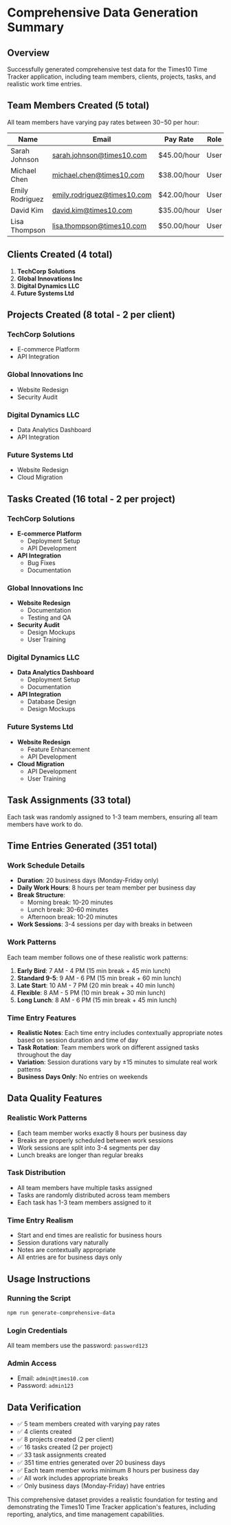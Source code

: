 # Comprehensive Data Generation Summary

## Overview
Successfully generated comprehensive test data for the Times10 Time Tracker application, including team members, clients, projects, tasks, and realistic work time entries.

## Team Members Created (5 total)
All team members have varying pay rates between $30-$50 per hour:

| Name | Email | Pay Rate | Role |
|------|-------|----------|------|
| Sarah Johnson | sarah.johnson@times10.com | $45.00/hour | User |
| Michael Chen | michael.chen@times10.com | $38.00/hour | User |
| Emily Rodriguez | emily.rodriguez@times10.com | $42.00/hour | User |
| David Kim | david.kim@times10.com | $35.00/hour | User |
| Lisa Thompson | lisa.thompson@times10.com | $50.00/hour | User |

## Clients Created (4 total)
1. **TechCorp Solutions**
2. **Global Innovations Inc**
3. **Digital Dynamics LLC**
4. **Future Systems Ltd**

## Projects Created (8 total - 2 per client)

### TechCorp Solutions
- E-commerce Platform
- API Integration

### Global Innovations Inc
- Website Redesign
- Security Audit

### Digital Dynamics LLC
- Data Analytics Dashboard
- API Integration

### Future Systems Ltd
- Website Redesign
- Cloud Migration

## Tasks Created (16 total - 2 per project)

### TechCorp Solutions
- **E-commerce Platform**
  - Deployment Setup
  - API Development
- **API Integration**
  - Bug Fixes
  - Documentation

### Global Innovations Inc
- **Website Redesign**
  - Documentation
  - Testing and QA
- **Security Audit**
  - Design Mockups
  - User Training

### Digital Dynamics LLC
- **Data Analytics Dashboard**
  - Deployment Setup
  - Documentation
- **API Integration**
  - Database Design
  - Design Mockups

### Future Systems Ltd
- **Website Redesign**
  - Feature Enhancement
  - API Development
- **Cloud Migration**
  - API Development
  - User Training

## Task Assignments (33 total)
Each task was randomly assigned to 1-3 team members, ensuring all team members have work to do.

## Time Entries Generated (351 total)

### Work Schedule Details
- **Duration**: 20 business days (Monday-Friday only)
- **Daily Work Hours**: 8 hours per team member per business day
- **Break Structure**: 
  - Morning break: 10-20 minutes
  - Lunch break: 30-60 minutes
  - Afternoon break: 10-20 minutes
- **Work Sessions**: 3-4 sessions per day with breaks in between

### Work Patterns
Each team member follows one of these realistic work patterns:
1. **Early Bird**: 7 AM - 4 PM (15 min break + 45 min lunch)
2. **Standard 9-5**: 9 AM - 6 PM (15 min break + 60 min lunch)
3. **Late Start**: 10 AM - 7 PM (20 min break + 40 min lunch)
4. **Flexible**: 8 AM - 5 PM (10 min break + 30 min lunch)
5. **Long Lunch**: 8 AM - 6 PM (15 min break + 45 min lunch)

### Time Entry Features
- **Realistic Notes**: Each time entry includes contextually appropriate notes based on session duration and time of day
- **Task Rotation**: Team members work on different assigned tasks throughout the day
- **Variation**: Session durations vary by ±15 minutes to simulate real work patterns
- **Business Days Only**: No entries on weekends

## Data Quality Features

### Realistic Work Patterns
- Each team member works exactly 8 hours per business day
- Breaks are properly scheduled between work sessions
- Work sessions are split into 3-4 segments per day
- Lunch breaks are longer than regular breaks

### Task Distribution
- All team members have multiple tasks assigned
- Tasks are randomly distributed across team members
- Each task has 1-3 team members assigned to it

### Time Entry Realism
- Start and end times are realistic for business hours
- Session durations vary naturally
- Notes are contextually appropriate
- All entries are for business days only

## Usage Instructions

### Running the Script
```bash
npm run generate-comprehensive-data
```

### Login Credentials
All team members use the password: `password123`

### Admin Access
- Email: `admin@times10.com`
- Password: `admin123`

## Data Verification
- ✅ 5 team members created with varying pay rates
- ✅ 4 clients created
- ✅ 8 projects created (2 per client)
- ✅ 16 tasks created (2 per project)
- ✅ 33 task assignments created
- ✅ 351 time entries generated over 20 business days
- ✅ Each team member works minimum 8 hours per business day
- ✅ All work includes appropriate breaks
- ✅ Only business days (Monday-Friday) have entries

This comprehensive dataset provides a realistic foundation for testing and demonstrating the Times10 Time Tracker application's features, including reporting, analytics, and time management capabilities.
